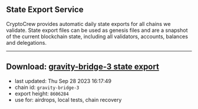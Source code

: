 ## State Export Service
CryptoCrew provides automatic daily state exports for all chains we validate. State export files can be used as genesis files and are a snapshot of the current blockchain state, including all validators, accounts, balances and delegations.

---
**Download: [gravity-bridge-3 state export](https://dl.ccvalidators.com/SERVICE/gravitybridge/gravity-bridge-3_export_8606284.json)**
---

- last updated: Thu Sep 28 2023 16:17:49
- chain id: `gravity-bridge-3`
- export height: `8606284`
- use for: airdrops, local tests, chain recovery
